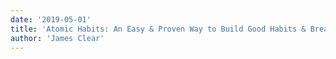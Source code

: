 ```yaml
---
date: '2019-05-01'
title: 'Atomic Habits: An Easy & Proven Way to Build Good Habits & Break Bad Ones'
author: 'James Clear'
---
```

